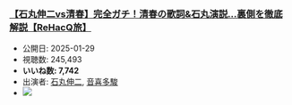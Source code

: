 ### [【石丸伸二vs清春】完全ガチ！清春の歌詞&石丸演説…裏側を徹底解説【ReHacQ旅】](https://www.youtube.com/watch?v=3h6qFsuAaoY)
-   公開日: 2025-01-29
-   視聴数: 245,493
-   **いいね数: 7,742**
-   出演者: [石丸伸二](/rehacq_fan/people/石丸伸二 "wikilink"), [音喜多駿](/rehacq_fan/people/音喜多駿 "wikilink")
- [![](https://img.youtube.com/vi/3h6qFsuAaoY/hqdefault.jpg)](https://www.youtube.com/watch?v=3h6qFsuAaoY)
